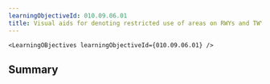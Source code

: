 ```yaml
---
learningObjectiveId: 010.09.06.01
title: Visual aids for denoting restricted use of areas on RWYs and TWYs
---
```


```tsx eval
<LearningOBjectives learningObjectiveId={010.09.06.01} />
```

## Summary
